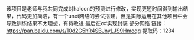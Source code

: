 该项目是老师与我共同完成对halcon的预测进行修改，实现更短时间得到输出结果，代码更加简洁，有一个unet网络的尝试搭建，但是实际运用在其他项目中会导致训练结果不太理想，有待改进
最后在c#实现封装
部分网络
链接：https://pan.baidu.com/s/10d2G5hR4SBJnyLJS9Hmoqg 
提取码：1234
